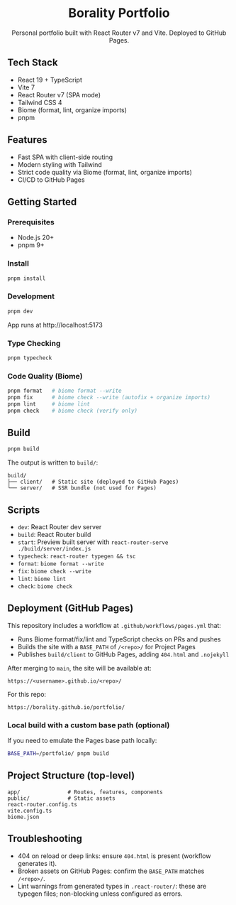 <div align="center">

# Borality Portfolio

Personal portfolio built with React Router v7 and Vite. Deployed to GitHub Pages.

</div>

## Tech Stack

- React 19 + TypeScript
- Vite 7
- React Router v7 (SPA mode)
- Tailwind CSS 4
- Biome (format, lint, organize imports)
- pnpm

## Features

- Fast SPA with client-side routing
- Modern styling with Tailwind
- Strict code quality via Biome (format, lint, organize imports)
- CI/CD to GitHub Pages

## Getting Started

### Prerequisites

- Node.js 20+
- pnpm 9+

### Install

```bash
pnpm install
```

### Development

```bash
pnpm dev
```

App runs at http://localhost:5173

### Type Checking

```bash
pnpm typecheck
```

### Code Quality (Biome)

```bash
pnpm format   # biome format --write
pnpm fix      # biome check --write (autofix + organize imports)
pnpm lint     # biome lint
pnpm check    # biome check (verify only)
```

## Build

```bash
pnpm build
```

The output is written to `build/`:

```
build/
├── client/   # Static site (deployed to GitHub Pages)
└── server/   # SSR bundle (not used for Pages)
```

## Scripts

- `dev`: React Router dev server
- `build`: React Router build
- `start`: Preview built server with `react-router-serve ./build/server/index.js`
- `typecheck`: `react-router typegen && tsc`
- `format`: `biome format --write`
- `fix`: `biome check --write`
- `lint`: `biome lint`
- `check`: `biome check`

## Deployment (GitHub Pages)

This repository includes a workflow at `.github/workflows/pages.yml` that:

- Runs Biome format/fix/lint and TypeScript checks on PRs and pushes
- Builds the site with a `BASE_PATH` of `/<repo>/` for Project Pages
- Publishes `build/client` to GitHub Pages, adding `404.html` and `.nojekyll`

After merging to `main`, the site will be available at:

```
https://<username>.github.io/<repo>/
```

For this repo:

```
https://borality.github.io/portfolio/
```

### Local build with a custom base path (optional)

If you need to emulate the Pages base path locally:

```bash
BASE_PATH=/portfolio/ pnpm build
```

## Project Structure (top-level)

```
app/               # Routes, features, components
public/            # Static assets
react-router.config.ts
vite.config.ts
biome.json
```

## Troubleshooting

- 404 on reload or deep links: ensure `404.html` is present (workflow generates it).
- Broken assets on GitHub Pages: confirm the `BASE_PATH` matches `/<repo>/`.
- Lint warnings from generated types in `.react-router/`: these are typegen files; non-blocking unless configured as errors.
